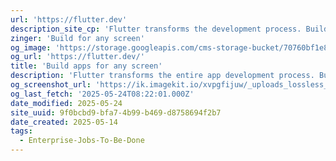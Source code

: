 ```yaml
---
url: 'https://flutter.dev'
description_site_cp: 'Flutter transforms the development process. Build, test, and deploy beautiful mobile, web, desktop, and embedded experiences from a single codebase.'
zinger: 'Build for any screen'
og_image: 'https://storage.googleapis.com/cms-storage-bucket/70760bf1e88b184bb1bc.png'
og_url: 'https://flutter.dev/'
title: 'Build apps for any screen'
description: 'Flutter transforms the entire app development process. Build, test, and deploy beautiful mobile, web, desktop, and embedded apps from a single codebase.'
og_screenshot_url: 'https://ik.imagekit.io/xvpgfijuw/_uploads_lossless_screenshots_20250527_Flutter_og_screenshot.jpeg'
og_last_fetch: '2025-05-24T08:22:01.000Z'
date_modified: 2025-05-24
site_uuid: 9f0bcbd9-bfa7-4b99-b469-d8758694f2b7
date_created: 2025-05-14
tags:
  - Enterprise-Jobs-To-Be-Done
---
```


